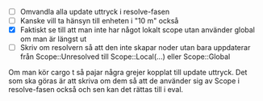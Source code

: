 - [ ] Omvandla alla update uttryck i resolve-fasen
- [ ] Kanske vill ta hänsyn till enheten i "10 m" också
- [x] Faktiskt se till att man inte har något lokalt scope utan använder global om man är längst ut
- [ ] Skriv om resolvern så att den inte skapar noder utan bara uppdaterar från Scope::Unresolved till Scope::Local(...) eller Scope::Global

Om man kör cargo t så pajar några grejer kopplat till update uttryck. Det som ska göras är att skriva om dem så att de använder sig av Scope i resolve-fasen också och sen kan det rättas till i eval.